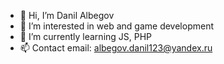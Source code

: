 - 👋 Hi, I’m Danil Albegov
- 👀 I’m interested in web and game development
- 🌱 I’m currently learning JS, PHP
- 📫 Contact email: albegov.danil123@yandex.ru

<!---
Albegov/Albegov is a ✨ special ✨ repository because its `README.md` (this file) appears on your GitHub profile.
You can click the Preview link to take a look at your changes.
--->
